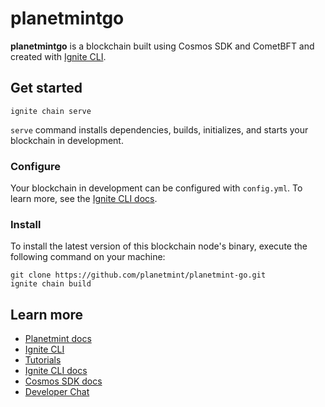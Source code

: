 # planetmintgo
**planetmintgo** is a blockchain built using Cosmos SDK and CometBFT and created with [Ignite CLI](https://ignite.com/cli).

## Get started

```
ignite chain serve
```
`serve` command installs dependencies, builds, initializes, and starts your blockchain in development.

### Configure

Your blockchain in development can be configured with `config.yml`. To learn more, see the [Ignite CLI docs](https://docs.ignite.com).

### Install
To install the latest version of this blockchain node's binary, execute the following command on your machine:
```
git clone https://github.com/planetmint/planetmint-go.git
ignite chain build
```

## Learn more

- [Planetmint docs](https://docs.rddl.io)
- [Ignite CLI](https://ignite.com/cli)
- [Tutorials](https://docs.ignite.com/guide)
- [Ignite CLI docs](https://docs.ignite.com)
- [Cosmos SDK docs](https://docs.cosmos.network)
- [Developer Chat](https://discord.gg/ignite)
